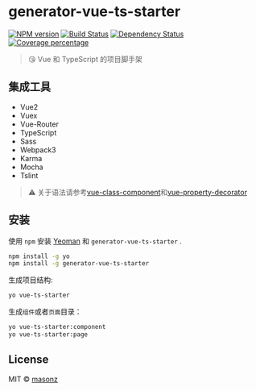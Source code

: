 # generator-vue-ts-starter
[![NPM version][npm-image]][npm-url] [![Build Status][travis-image]][travis-url] [![Dependency Status][daviddm-image]][daviddm-url] [![Coverage percentage][coveralls-image]][coveralls-url]
> 😘 Vue 和 TypeScript 的项目脚手架

## 集成工具

 * Vue2
 * Vuex
 * Vue-Router
 * TypeScript
 * Sass
 * Webpack3
 * Karma
 * Mocha
 * Tslint

> ⚠ 关于语法请参考[vue-class-component](https://github.com/vuejs/vue-class-component)和[vue-property-decorator](https://github.com/kaorun343/vue-property-decorator)

## 安装

使用 `npm` 安装 [Yeoman](http://yeoman.io) 和 `generator-vue-ts-starter` .

```bash
npm install -g yo
npm install -g generator-vue-ts-starter
```

生成项目结构:

```bash
yo vue-ts-starter
```

生成`组件`或者`页面`目录：

```bash
yo vue-ts-starter:component
yo vue-ts-starter:page
```

## License

MIT © [masonz](home.masonz.pub)

[npm-image]: https://badge.fury.io/js/generator-vue-ts-starter.svg
[npm-url]: https://npmjs.org/package/generator-vue-ts-starter
[travis-image]: https://travis-ci.org/masonz/generator-vue-ts-starter.svg?branch=master
[travis-url]: https://travis-ci.org/masonz/generator-vue-ts-starter
[daviddm-image]: https://david-dm.org/masonz/generator-vue-ts-starter.svg?theme=shields.io
[daviddm-url]: https://david-dm.org/masonz/generator-vue-ts-starter
[coveralls-image]: https://coveralls.io/repos/masonz/generator-vue-ts-starter/badge.svg
[coveralls-url]: https://coveralls.io/r/masonz/generator-vue-ts-starter
